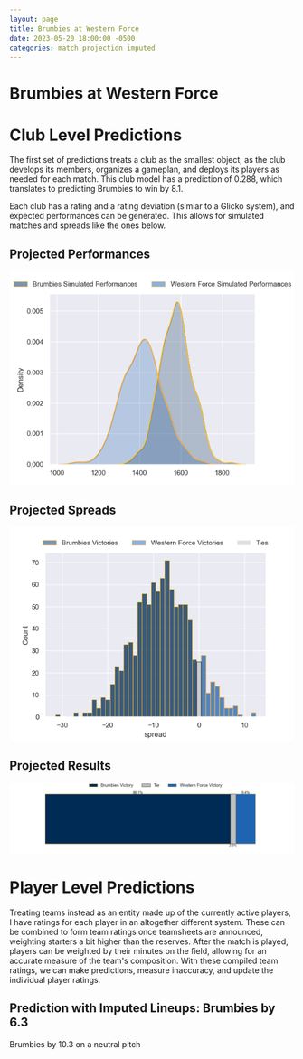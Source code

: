 ```yaml
---  
layout: page  
title: Brumbies at Western Force  
date: 2023-05-20 18:00:00 -0500  
categories: match projection imputed  
---
```

# Brumbies at Western Force

# Club Level Predictions


The first set of predictions treats a club as the smallest object, as the club develops its members, organizes a gameplan, and deploys its players as needed for each match. This club model has a prediction of 0.288, which translates to predicting Brumbies to win by 8.1.

Each club has a rating and a rating deviation (simiar to a Glicko system), and expected performances can be generated. This allows for simulated matches and spreads like the ones below.
## Projected Performances


![Projected Performances](plots/performances_2023-05-20-WesternForce-Brumbies.png)
## Projected Spreads


![Projected Spreads](plots/spreads_2023-05-20-WesternForce-Brumbies.png)
## Projected Results


![Projected Results](plots/resultbar_2023-05-20-WesternForce-Brumbies.png)
# Player Level Predictions


Treating teams instead as an entity made up of the currently active players, I have ratings for each player in an altogether different system. These can be combined to form team ratings once teamsheets are announced, weighting starters a bit higher than the reserves. After the match is played, players can be weighted by their minutes on the field, allowing for an accurate measure of the team's composition. With these compiled team ratings, we can make predictions, measure inaccuracy, and update the individual player ratings.
## Prediction with Imputed Lineups: Brumbies by 6.3


Brumbies by 10.3 on a neutral pitch

